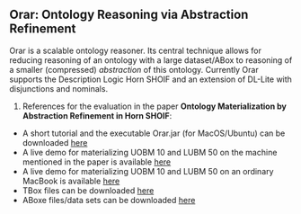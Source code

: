 **Orar: Ontology Reasoning via Abstraction Refinement**
------------------------------------------------------------
Orar is a scalable ontology reasoner. Its central technique allows for reducing reasoning of an ontology with a large dataset/ABox to reasoning of a smaller (compressed) *abstraction* of this ontology. Currently Orar supports the Description Logic Horn SHOIF and an extension of DL-Lite with disjunctions and nominals.  


1. References for the evaluation in the paper **Ontology Materialization by Abstraction Refinement in Horn SHOIF**:
 * A short tutorial and the executable Orar.jar (for MacOS/Ubuntu) can be downloaded [here](https://www.uni-ulm.de/fileadmin/website_uni_ulm/iui.inst.090/Software/Orar01.zip)
 * A live demo for materializing UOBM 10 and LUBM 50 on the machine mentioned in the paper is available [here](https://youtu.be/A5e8daVfEJE)
 * A live demo for materializing UOBM 10 and LUBM 50 on an ordinary MacBook is available [here](https://youtu.be/GovUnXseV_c)
 * TBox files can be downloaded [here](https://www.uni-ulm.de/fileadmin/website_uni_ulm/iui.inst.090/Software/tboxes.zip)
 * ABoxe files/data sets can be downloaded [here](https://www.uni-ulm.de/fileadmin/website_uni_ulm/iui.inst.090/Software/datasets.zip)


